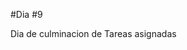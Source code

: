 #Dia #9 

Dia de culminacion de Tareas asignadas 


<!-- Desarrollado por: Edgar Leonardo Acevedo Arteaga-->
<!-- CC.: 1.094.860.727-->